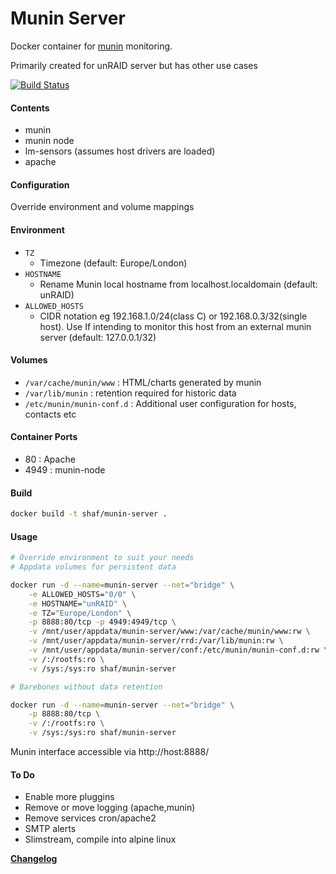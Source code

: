 # Munin Server

Docker container for [munin][1] monitoring.

Primarily created for unRAID server but has other use cases

[![Build Status](https://travis-ci.org/shaf/docker-munin-server.svg?branch=master)](https://travis-ci.org/shaf/docker-munin-server)

#### Contents

- munin
- munin node
- lm-sensors (assumes host drivers are loaded)
- apache

#### Configuration

Override environment and volume mappings

#### Environment

- `TZ`
	- Timezone (default: Europe/London)
- `HOSTNAME`
	- Rename Munin local hostname from localhost.localdomain (default: unRAID)
- `ALLOWED_HOSTS`
	- CIDR notation eg 192.168.1.0/24(class C) or 192.168.0.3/32(single host). Use If intending to monitor this host from an external munin server (default: 127.0.0.1/32)

#### Volumes

- `/var/cache/munin/www` : HTML/charts generated by munin
- `/var/lib/munin` : retention required for historic data
- `/etc/munin/munin-conf.d` : Additional user configuration for hosts, contacts etc

#### Container Ports

- 80 : Apache
- 4949 : munin-node

#### Build

```sh
docker build -t shaf/munin-server .
```

#### Usage

```sh
# Override environment to suit your needs
# Appdata volumes for persistent data

docker run -d --name=munin-server --net="bridge" \
	-e ALLOWED_HOSTS="0/0" \
	-e HOSTNAME="unRAID" \
	-e TZ="Europe/London" \
	-p 8888:80/tcp -p 4949:4949/tcp \
	-v /mnt/user/appdata/munin-server/www:/var/cache/munin/www:rw \
	-v /mnt/user/appdata/munin-server/rrd:/var/lib/munin:rw \
	-v /mnt/user/appdata/munin-server/conf:/etc/munin/munin-conf.d:rw \
	-v /:/rootfs:ro \
	-v /sys:/sys:ro shaf/munin-server

# Barebones without data retention

docker run -d --name=munin-server --net="bridge" \
	-p 8888:80/tcp \
	-v /:/rootfs:ro \
	-v /sys:/sys:ro shaf/munin-server
```

Munin interface accessible via http://host:8888/

#### To Do

- Enable more pluggins
- Remove or move logging (apache,munin)
- Remove services cron/apache2
- SMTP alerts
- Slimstream, compile into alpine linux

**[Changelog](Changelog)**

[1]: http://munin-monitoring.org/
